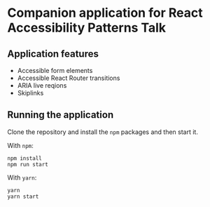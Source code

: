# Companion application for React Accessibility Patterns Talk

## Application features

- Accessible form elements
- Accessible React Router transitions
- ARIA live reqions
- Skiplinks

## Running the application

Clone the repository and install the `npm` packages and then start it.

With `npm`:
```
npm install
npm run start
```

With `yarn`:
```
yarn
yarn start
```